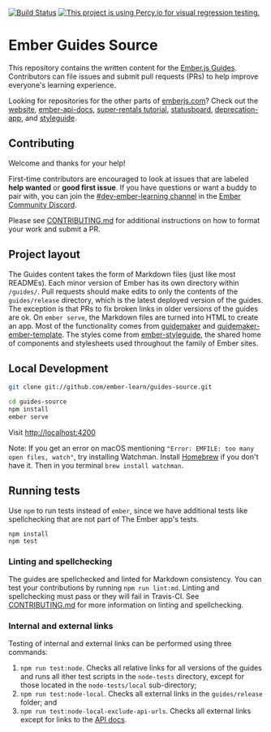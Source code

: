 [![Build Status](https://travis-ci.org/ember-learn/guides-source.svg?branch=master)](https://travis-ci.org/ember-learn/guides-source)
[![This project is using Percy.io for visual regression testing.](https://percy.io/static/images/percy-badge.svg)](https://percy.io/Ember/guides-app)

# Ember Guides Source

This repository contains the written content for the [Ember.js Guides](https://guides.emberjs.com). Contributors can file issues and submit pull requests (PRs) to help improve everyone's learning experience.

Looking for repositories for the other parts of [emberjs.com](https://emberjs.com)? Check out the [website](https://github.com/ember-learn/ember-website), [ember-api-docs](https://github.com/ember-learn/ember-api-docs), [super-rentals tutorial](https://github.com/ember-learn/super-rentals), [statusboard](https://github.com/ember-learn/statusboard), [deprecation-app](https://github.com/ember-learn/deprecation-app), and [styleguide](https://github.com/ember-learn/ember-styleguide).


## Contributing

Welcome and thanks for your help!

First-time contributors are encouraged to look at issues that are labeled **help wanted** or **good first issue**. If you have questions or want a buddy to pair with, you can join the [#dev-ember-learning channel](https://discordapp.com/channels/480462759797063690/480777444203429888) in the [Ember Community Discord](https://discordapp.com/invite/zT3asNS).

Please see [CONTRIBUTING.md](CONTRIBUTING.md) for additional instructions on how to format your work and submit a PR.


## Project layout

The Guides content takes the form of Markdown files (just like most READMEs).
Each minor version of Ember has its own directory within `/guides/`.
Pull requests should make edits to only the contents of the `guides/release` directory,
which is the latest deployed version of the guides.
The exception is that PRs to fix broken links in older versions of the guides are ok.
On `ember serve`, the Markdown files are turned into HTML
to create an app. Most of the functionality comes from
[guidemaker](https://github.com/empress/guidemaker) and
[guidemaker-ember-template](https://github.com/ember-learn/guidemaker-ember-template).
The styles come from [ember-styleguide](https://github.com/ember-learn/ember-styleguide),
the shared home of components and stylesheets used throughout the family of
Ember sites.

## Local Development

```bash
git clone git://github.com/ember-learn/guides-source.git

cd guides-source
npm install
ember serve
```

Visit [http://localhost:4200](http://localhost:4200)

Note: If you get an error on macOS mentioning `"Error: EMFILE: too many open files, watch"`, try installing Watchman. Install [Homebrew](https://brew.sh/) if you don't have it. Then in you terminal `brew install watchman`.

## Running tests

Use `npm` to run tests instead of `ember`, since we have additional
tests like spellchecking that are not part of The Ember app's tests.

```
npm install
npm test
```

### Linting and spellchecking

The guides are spellchecked and linted for Markdown consistency. You can test your contributions by running `npm run lint:md`. Linting and spellchecking must pass or they will fail in Travis-CI.  See [CONTRIBUTING.md](CONTRIBUTING.md) for more information on linting and spellchecking.


### Internal and external links

Testing of internal and external links can be performed using three commands:

1. `npm run test:node`.  Checks all relative links for all versions of the guides and runs all ither test scripts in the `node-tests` directory, except for those located in the `node-tests/local` sub-directory;
1. `npm run test:node-local`. Checks all external links in the `guides/release` folder; and
1. `npm run test:node-local-exclude-api-urls`.  Checks all external links except for links to the [API docs](https://api.emberjs.com).
